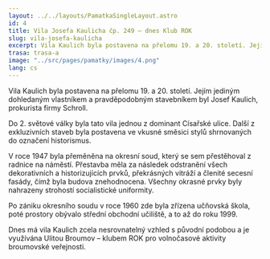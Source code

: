 ```yaml
---
layout: ../../layouts/PamatkaSingleLayout.astro
id: 4
title: Vila Josefa Kaulicha čp. 249 – dnes Klub ROK
slug: vila-josefa-kaulicha
excerpt: Vila Kaulich byla postavena na přelomu 19. a 20. století. Jejím jediným dohledaným vlastníkem a pravděpodobným stavebníkem byl Josef Kaulich, prokurista firmy Schroll. Do 2. světové války byla tato vila jednou z dominant Císařské ulice. Další z exkluzivních staveb byla postavena ve vkusné směsici stylů shrnovaných do označení historismus.
trasa: trasa-a
image: "../src/pages/pamatky/images/4.png"
lang: cs
---
```


Vila Kaulich byla postavena na přelomu 19. a 20. století. Jejím jediným dohledaným vlastníkem a pravděpodobným stavebníkem byl Josef Kaulich, prokurista firmy Schroll.

Do 2. světové války byla tato vila jednou z dominant Císařské ulice. Další z exkluzivních staveb byla postavena ve vkusné směsici stylů shrnovaných do označení historismus.

V roce 1947 byla přeměněna na okresní soud, který se sem přestěhoval z radnice na náměstí. Přestavba měla za následek odstranění všech dekorativních a historizujících prvků, překrásných vitráží a členité secesní fasády, čímž byla budova znehodnocena. Všechny okrasné prvky byly nahrazeny strohostí socialistické uniformity.

Po zániku okresního soudu v roce 1960 zde byla zřízena učňovská škola, poté prostory obývalo střední obchodní učiliště, a to až do roku 1999.

Dnes má vila Kaulich zcela nesrovnatelný vzhled s původní podobou a je využívána Ulitou Broumov – klubem ROK pro volnočasové aktivity broumovské veřejnosti.


